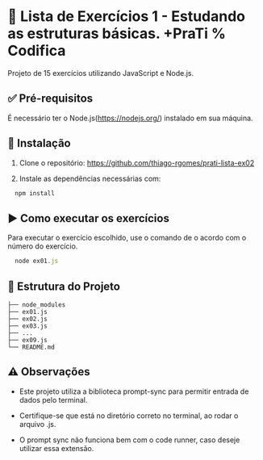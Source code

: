 # 📘 Lista de Exercícios 1 - Estudando as estruturas básicas. +PraTi % Codifica

Projeto de 15 exercícios utilizando JavaScript e Node.js.


## ✅ Pré-requisitos

É necessário ter o Node.js(https://nodejs.org/) instalado em sua máquina.

## 💾 Instalação

1. Clone o repositório: https://github.com/thiago-rgomes/prati-lista-ex02

2. Instale as dependências necessárias com: 

```javascript
  npm install
```


## ▶️ Como executar os exercícios

Para executar o exercício escolhido, use o comando de o acordo com o número do exercício.

```javascript
  node ex01.js
```


## 📁 Estrutura do Projeto
```
├── node_modules
├── ex01.js
├── ex02.js
├── ex03.js
├── ...
├── ex09.js
└── README.md
```


## ⚠️ Observações

- Este projeto utiliza a biblioteca prompt-sync para permitir entrada de dados pelo terminal.

- Certifique-se que está no diretório correto no terminal, ao rodar o arquivo .js.

- O prompt sync não funciona bem com o code runner, caso deseje utilizar essa extensão.